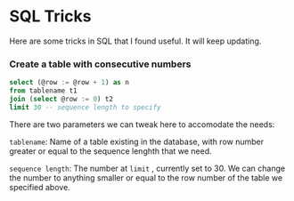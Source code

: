 # SQL Tricks

Here are some tricks in SQL that I found useful. It will keep updating.

### Create a table with consecutive numbers

```sql
select (@row := @row + 1) as n
from tablename t1
join (select @row := 0) t2
limit 30 -- sequence length to specify
```

There are two parameters we can tweak here to accomodate the needs:

`tablename`: Name of a table existing in the database, with row number greater or equal to the sequence lenghth that we need.

`sequence length`: The number at `limit` , currently set to 30. We can change the number to anything smaller or equal to the row number of the table we specified above.

